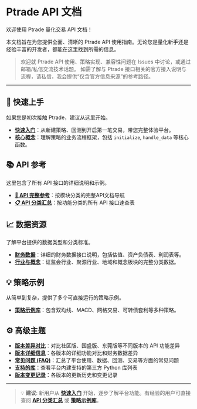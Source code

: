 # Ptrade API 文档

欢迎使用 Ptrade 量化交易 API 文档！

本文档旨在为您提供全面、清晰的 Ptrade API 使用指南。无论您是量化新手还是经验丰富的开发者，都能在这里找到所需的信息。

> 欢迎就 Ptrade API 使用、策略实现、兼容性问题在 Issues 中讨论，或通过邮箱/私信交流技术话题。
> 如需了解与 Ptrade 接口相关的官方接入说明与流程，请私信，我会提供“仅含官方信息来源”的参考路径。
---

## 🚀 快速上手

如果您是初次接触 Ptrade，建议从这里开始。

-   **[快速入门](getting-started/quick-start.md)**：从新建策略、回测到开启第一笔交易，带您完整体验平台。
-   **[核心概念](getting-started/usage.md)**：理解策略的业务流程框架，包括 `initialize`, `handle_data` 等核心函数。

## 📚 API 参考

这里包含了所有 API 接口的详细说明和示例。

-   **[📖 API 完整参考](api-reference/)**：按模块分类的完整API文档导航
-   **[📋 API 分类汇总](api-classification.md)**：按功能分类的所有 API 接口速查表

## 📈 数据资源

了解平台提供的数据类型和分类标准。

-   **[财务数据](api-reference/financial-data.md)**：详细的财务数据接口说明，包括估值、资产负债表、利润表等。
-   **[行业与概念](industry-concept-data.md)**：证监会行业、聚源行业、地域和概念板块的完整分类数据。

## 💡 策略示例

从简单到复杂，提供了多个可直接运行的策略示例。

-   **[策略示例库](examples.md)**：包含双均线、MACD、网格交易、可转债套利等多种策略。

## ⚙️ 高级主题

-   **[版本差异对比](version-differences.md)**：对比社区版、国盛版、东莞版等不同版本的 API 功能差异
-   **[版本详细信息](versions/)**：各版本的详细功能对比和财务数据差异
-   **[常见问题 (FAQ)](advanced/faq.md)**：汇总了平台使用、数据、回测、交易等方面的常见问题
-   **[支持的库](advanced/supported-libraries.md)**：查看平台内建支持的第三方 Python 库列表
-   **[版本变更记录](advanced/version-changes.md)**：各版本的更新历史和变更记录


---

> 💡 **建议**: 新用户从 **[快速入门](getting-started/quick-start.md)** 开始，逐步了解平台功能。有经验的用户可直接查阅 **[API 分类汇总](api-classification.md)** 或 **[策略示例库](examples.md)**。
